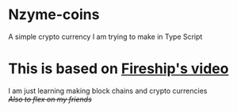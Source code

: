 # Nzyme-coins
 A simple crypto currency I am trying to make in Type Script
 
# This is based on [Fireship's video](https://www.youtube.com/watch?v=qF7dkrce-mQ)

I am just learning making block chains and crypto currencies</br>
~~_Also to flex on my friends_~~
